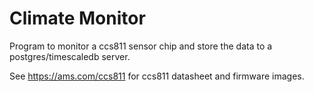 # Climate Monitor

Program to monitor a ccs811 sensor chip and store the data to a postgres/timescaledb server.

See https://ams.com/ccs811 for ccs811 datasheet and firmware images.